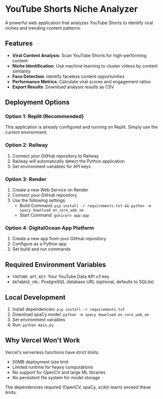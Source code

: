 # YouTube Shorts Niche Analyzer

A powerful web application that analyzes YouTube Shorts to identify viral niches and trending content patterns.

## Features

- **Viral Content Analysis**: Scan YouTube Shorts for high-performing content
- **Niche Identification**: Use machine learning to cluster videos by content similarity
- **Face Detection**: Identify faceless content opportunities
- **Performance Metrics**: Calculate viral scores and engagement ratios
- **Export Results**: Download analysis results as CSV

## Deployment Options

### Option 1: Replit (Recommended)
This application is already configured and running on Replit. Simply use the current environment.

### Option 2: Railway
1. Connect your GitHub repository to Railway
2. Railway will automatically detect the Python application
3. Set environment variables for API keys

### Option 3: Render
1. Create a new Web Service on Render
2. Connect your GitHub repository
3. Use the following settings:
   - Build Command: `pip install -r requirements.txt && python -m spacy download en_core_web_sm`
   - Start Command: `gunicorn app:app`

### Option 4: DigitalOcean App Platform
1. Create a new app from your GitHub repository
2. Configure as a Python app
3. Set build and run commands

## Required Environment Variables

- `YOUTUBE_API_KEY`: Your YouTube Data API v3 key
- `DATABASE_URL`: PostgreSQL database URL (optional, defaults to SQLite)

## Local Development

1. Install dependencies: `pip install -r requirements.txt`
2. Download spaCy model: `python -m spacy download en_core_web_sm`
3. Set environment variables
4. Run: `python main.py`

## Why Vercel Won't Work

Vercel's serverless functions have strict limits:
- 50MB deployment size limit
- Limited runtime for heavy computations
- No support for OpenCV and large ML libraries
- No persistent file system for model storage

The dependencies required (OpenCV, spaCy, scikit-learn) exceed these limits.